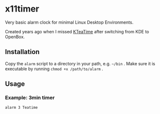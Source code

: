 # x11timer
Very basic alarm clock for minimal Linux Desktop Environments.

Created years ago when I missed [KTeaTime](https://www.kde.org/applications/games/kteatime) after switching from KDE to OpenBox.

## Installation
Copy the `alarm` script to a directory in your path, e.g. `~/bin` . 
Make sure it is executable by running `chmod +x /path/to/alarm` .

## Usage
### Example: 3min timer
```alarm 3 Teatime```
